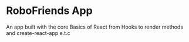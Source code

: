 # RoboFriends App

An app built with the core Basics of React from Hooks to render methods and create-react-app e.t.c
